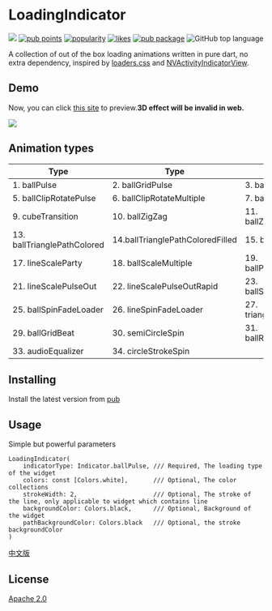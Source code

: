 # LoadingIndicator
![](https://github.com/TinoGuo/loading_indicator/workflows/Flutter%20Build%20Test%20CI/badge.svg?branch=master)
[![pub points](https://badges.bar/loading_indicator/pub%20points)](https://pub.dev/packages/loading_indicator/score)
[![popularity](https://badges.bar/loading_indicator/popularity)](https://pub.dev/packages/loading_indicator/score)
[![likes](https://badges.bar/loading_indicator/likes)](https://pub.dev/packages/loading_indicator/score)
[![pub package](https://img.shields.io/pub/v/loading_indicator.svg)](https://pub.dev/packages/loading_indicator)
![GitHub top language](https://img.shields.io/github/languages/top/TinoGuo/loading_indicator)

A collection of out of the box loading animations written in pure dart, no extra dependency, inspired by [loaders.css](https://github.com/ConnorAtherton/loaders.css) and [NVActivityIndicatorView](https://github.com/ninjaprox/NVActivityIndicatorView).


## Demo

Now, you can click [this site](https://tinoguo.github.io/loading_indicator/) to preview.**3D effect will be invalid in web.**

![](gif/demo_2021_07_18_02.gif)

## Animation types

| Type | Type | Type | Type |
|---|---|---|---|
|1. ballPulse | 2. ballGridPulse | 3. ballClipRotate | 4. squareSpin|
|5. ballClipRotatePulse | 6. ballClipRotateMultiple | 7. ballPulseRise | 8. ballRotate|
|9. cubeTransition | 10. ballZigZag | 11. ballZigZagDeflect | 12. ballTrianglePath|
|13. ballTrianglePathColored | 14.ballTrianglePathColoredFilled | 15. ballScale | 16. lineScale|
|17. lineScaleParty | 18. ballScaleMultiple | 19. ballPulseSync | 20. ballBeat|
|21. lineScalePulseOut | 22. lineScalePulseOutRapid |23. ballScaleRipple | 24. ballScaleRippleMultiple|
|25. ballSpinFadeLoader | 26. lineSpinFadeLoader | 27. triangleSkewSpin | 28. pacman|
|29. ballGridBeat | 30. semiCircleSpin| 31. ballRotateChase | 32. orbit|
|33. audioEqualizer | 34. circleStrokeSpin|

## Installing
Install the latest version from [pub](https://pub.dev/packages/loading_indicator)

## Usage
Simple but powerful parameters

```
LoadingIndicator(
    indicatorType: Indicator.ballPulse, /// Required, The loading type of the widget
    colors: const [Colors.white],       /// Optional, The color collections
    strokeWidth: 2,                     /// Optional, The stroke of the line, only applicable to widget which contains line
    backgroundColor: Colors.black,      /// Optional, Background of the widget
    pathBackgroundColor: Colors.black   /// Optional, the stroke backgroundColor
)
```

[中文版](README_CN.md)

## License
[Apache 2.0](LICENSE)